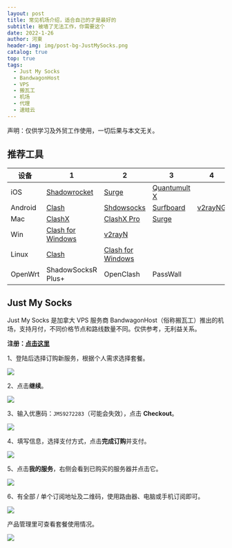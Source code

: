 ```yaml
---
layout: post
title: 常见机场介绍，适合自己的才是最好的
subtitle: 被墙了无法工作，你需要这个
date: 2022-1-26
author: 河東
header-img: img/post-bg-JustMySocks.png
catalog: true
top: true
tags:
  - Just My Socks
  - BandwagonHost
  - VPS
  - 搬瓦工
  - 机场
  - 代理
  - 速蛙云
---
```


声明：仅供学习及外贸工作使用，一切后果与本文无关。

## 推荐工具

| 设备 |  1|2  |3  | 4 |
|---|---|---|---|---|
| iOS | [Shadowrocket](https://apps.apple.com/us/app/shadowrocket/id932747118)  | [Surge](https://apps.apple.com/us/app/id1442620678) | [Quantumult X](https://apps.apple.com/us/app/quantumult-x/id1443988620) |  |
| Android | [Clash](https://play.google.com/store/apps/details?id=com.github.kr328.clash)  | [Shdowsocks](https://play.google.com/store/apps/details?id=com.github.shadowsocks) | [Surfboard](https://play.google.com/store/apps/details?id=com.getsurfboard) | [v2rayNG](https://play.google.com/store/apps/details?id=com.v2ray.ang) |
| Mac | [ClashX](https://github.com/yichengchen/clashX/releases) |  [ClashX Pro](https://install.appcenter.ms/users/clashx/apps/clashx-pro/distribution_groups/public)  | [Surge](https://nssurge.com/)  |  |
| Win | [Clash for Windows](https://github.com/Fndroid/clash_for_windows_pkg/releases)  | [v2rayN](https://github.com/2dust/v2rayN/releases) |  |  |
| Linux |   [Clash](https://github.com/Dreamacro/clash/releases)| [Clash for Windows](https://github.com/Fndroid/clash_for_windows_pkg/releases) |  |  |
| OpenWrt | ShadowSocksR Plus+ | OpenClash | PassWall |  |




## Just My Socks

Just My Socks 是加拿大 VPS 服务商 BandwagonHost（俗称搬瓦工）推出的机场，支持月付，不同价格节点和路线数量不同。仅供参考，无利益关系。

**注册：[点击这里](https://justmysocks.net/members/aff.php?aff=12029)**

1、登陆后选择订购新服务，根据个人需求选择套餐。

![](https://i.imgur.com/G0gKyok.png)

2、点击**继续**。

![](https://i.imgur.com/b8CjZzd.png)

3、输入优惠码：`JMS9272283`（可能会失效），点击 **Checkout**。

![](https://i.imgur.com/rUT5nEY.png)

4、填写信息，选择支付方式，点击**完成订购**并支付。

![](https://i.imgur.com/r81XVOD.png)

5、点击**我的服务**，右侧会看到已购买的服务器并点击它。

![](https://i.imgur.com/k9h53wz.png)

6、有全部 / 单个订阅地址及二维码，使用路由器、电脑或手机订阅即可。

![](https://i.imgur.com/ZDCJnFg.png)

产品管理里可查看套餐使用情况。

![](https://i.imgur.com/feBInBi.png)


